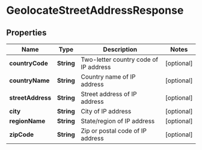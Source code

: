 
# GeolocateStreetAddressResponse

## Properties
Name | Type | Description | Notes
------------ | ------------- | ------------- | -------------
**countryCode** | **String** | Two-letter country code of IP address |  [optional]
**countryName** | **String** | Country name of IP address |  [optional]
**streetAddress** | **String** | Street address of IP address |  [optional]
**city** | **String** | City of IP address |  [optional]
**regionName** | **String** | State/region of IP address |  [optional]
**zipCode** | **String** | Zip or postal code of IP address |  [optional]



